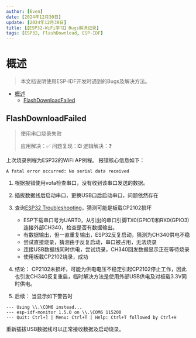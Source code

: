 ```yaml
---
author: [Even]
date: [2024年12月30日]
update: [2024年12月30日]
title: [【ESP32-WiFi学习】Bugs解决记录]
tags: [ESP32, FlashDownload, ESP-IDF]
---
```


# 概述
> 本文档说明使用ESP-IDF开发时遇到的Bugs及解决方法。

- [概述](#概述)
  - [FlashDownloadFailed](#flashdownloadfailed)

## FlashDownloadFailed
> 使用串口烧录失败
> 
> 应用解决：✅
> 问题复现：❎
> 逻辑解决：❓

上次烧录例程为ESP32的WiFi AP例程。
报错核心信息如下：
```
A fatal error occurred: No serial data received
```
1. 根据报错使用vofa检查串口，没有收到该串口发送的数据。
2. 插拔数据线后启动串口，更换USB口后启动串口，问题依然存在
3. 查询[ESP32 Troubleshooting](https://docs.espressif.com/projects/esptool/en/latest/esp32/troubleshooting.html)，猜测可能是板载CP2102损坏
    - ESP下载串口号为UART0，从引出的串口引脚TX0(GPIO1)和RX0(GPIO3)连接外部CH340，检查是否有数据输出。
    - 有数据输出，但一直重复输出，ESP32反复启动，猜测为CH340供电不稳
    - 尝试直接烧录，猜测由于反复启动，串口被占用，无法烧录
    - 连接USB数据线同时供电，尝试烧录，CH340回发数据显示正在等待烧录
    - 使用板载CP2102烧录，成功
4. 结论： CP2102未损坏，可能为供电电压不稳定引起CP2102停止工作，因此也引发CH340反复重启，临时解决方法是使用外部USB供电及对板载3.3V同时供电。


5. 后续： 当显示如下警告时
```--- Warning: GDB cannot open serial ports accessed as COMx
--- Using \\.\COM6 instead...
--- esp-idf-monitor 1.5.0 on \\.\COM6 115200
--- Quit: Ctrl+] | Menu: Ctrl+T | Help: Ctrl+T followed by Ctrl+H
```
重新插拔USB数据线可以正常接收数据及启动烧录。



